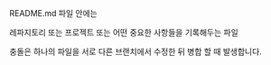 README.md 파일 안에는

레파지토리 또는 프로젝트 또는 어떤 중요한 사항들을
기록해두는 파일

충돌은 하나의 파일을 서로 다른 브랜치에서 수정한 뒤 병합 할 때 발생합니다. 